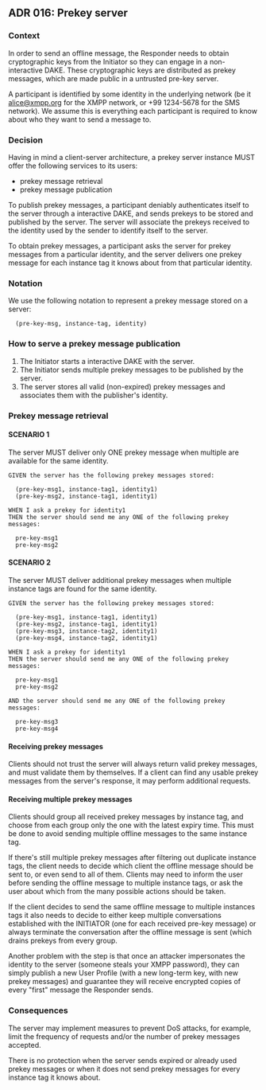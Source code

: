 ## ADR 016: Prekey server

### Context

In order to send an offline message, the Responder needs to obtain cryptographic
keys from the Initiator so they can engage in a non-interactive DAKE. These
cryptographic keys are distributed as prekey messages, which are made public in
a untrusted pre-key server.

A participant is identified by some identity in the underlying network (be it
alice@xmpp.org for the XMPP network, or +99 1234-5678 for the SMS network).
We assume this is everything each participant is required to know about who they
want to send a message to.

### Decision

Having in mind a client-server architecture, a prekey server instance MUST offer
the following services to its users:

- prekey message retrieval
- prekey message publication

To publish prekey messages, a participant deniably authenticates itself to the
server through a interactive DAKE, and sends prekeys to be stored and published
by the server. The server will associate the prekeys received to the identity
used by the sender to identify itself to the server.

To obtain prekey messages, a participant asks the server for prekey messages
from a particular identity, and the server delivers one prekey message for each
instance tag it knows about from that particular identity.

### Notation

We use the following notation to represent a prekey message stored on a server:

      (pre-key-msg, instance-tag, identity)

### How to serve a prekey message publication

1. The Initiator starts a interactive DAKE with the server.
2. The Initiator sends multiple prekey messages to be published by the server.
3. The server stores all valid (non-expired) prekey messages and associates them
   with the publisher's identity.

### Prekey message retrieval

#### SCENARIO 1

The server MUST deliver only ONE prekey message when multiple are available for
the same identity.

    GIVEN the server has the following prekey messages stored:

      (pre-key-msg1, instance-tag1, identity1)
      (pre-key-msg2, instance-tag1, identity1)

    WHEN I ask a prekey for identity1
    THEN the server should send me any ONE of the following prekey messages:

      pre-key-msg1
      pre-key-msg2


#### SCENARIO 2

The server MUST deliver additional prekey messages when multiple instance tags
are found for the same identity.

    GIVEN the server has the following prekey messages stored:

      (pre-key-msg1, instance-tag1, identity1)
      (pre-key-msg2, instance-tag1, identity1)
      (pre-key-msg3, instance-tag2, identity1)
      (pre-key-msg4, instance-tag2, identity1)

    WHEN I ask a prekey for identity1
    THEN the server should send me any ONE of the following prekey messages:

      pre-key-msg1
      pre-key-msg2

    AND the server should send me any ONE of the following prekey messages:

      pre-key-msg3
      pre-key-msg4

#### Receiving prekey messages

Clients should not trust the server will always return valid prekey messages,
and must validate them by themselves. If a client can find any usable prekey
messages from the server's response, it may perform additional requests.

#### Receiving multiple prekey messages

Clients should group all received prekey messages by instance tag, and choose
from each group only the one with the latest expiry time. This must be done to
avoid sending multiple offline messages to the same instance tag.

If there's still multiple prekey messages after filtering out duplicate
instance tags, the client needs to decide which client the offline message
should be sent to, or even send to all of them. Clients may need to inform
the user before sending the offline message to multiple instance tags, or ask
the user about which from the many possible actions should be taken.

If the client decides to send the same offline message to multiple instances
tags it also needs to decide to either keep multiple conversations established
with the INITIATOR (one for each received pre-key message) or always terminate
the conversation after the offline message is sent (which drains prekeys from
every group.

Another problem with the step is that once an attacker impersonates the identity
to the server (someone steals your XMPP password), they can simply publish a new
User Profile (with a new long-term key, with new prekey messages) and guarantee
they will receive encrypted copies of every "first" message the Responder sends.

### Consequences

The server may implement measures to prevent DoS attacks, for example, limit the
frequency of requests and/or the number of prekey messages accepted.

There is no protection when the server sends expired or already used prekey
messages or when it does not send prekey messages for every instance tag it
knows about.
